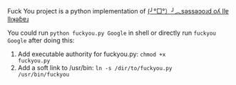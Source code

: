 Fuck You project is a python implementation of [(╯°□°）╯︵sǝssǝɔoɹd oʎ llɐ llıʞǝɓɐɹ ](https://github.com/robotlolita/fuck-you)

You could run <code>python fuckyou.py Google</code> in shell or directly run <code>fuckyou Google</code> after doing this:

1. Add executable authority for fuckyou.py: <code>chmod +x fuckyou.py</code>
2. Add a soft link to /usr/bin: <code>ln -s /dir/to/fuckyou.py /usr/bin/fuckyou</code>